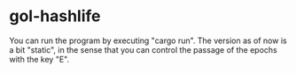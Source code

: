 # gol-hashlife

You can run the program by executing "cargo run". The version as of now is a bit "static", in the sense that you can control the passage of the epochs with the key "E".

